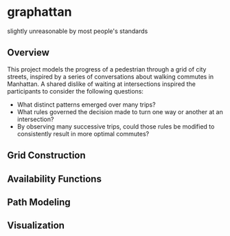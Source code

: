# graphattan
slightly unreasonable by most people's standards

## Overview
This project models the progress of a pedestrian through a grid of city streets, inspired by a series of conversations
about walking commutes in Manhattan. A shared dislike of waiting at intersections inspired the participants to consider
the following questions:
- What distinct patterns emerged over many trips?
- What rules governed the decision made to turn one way or another at an intersection?
- By observing many successive trips, could those rules be modified to consistently result in more optimal commutes?

## Grid Construction

## Availability Functions

## Path Modeling

## Visualization


